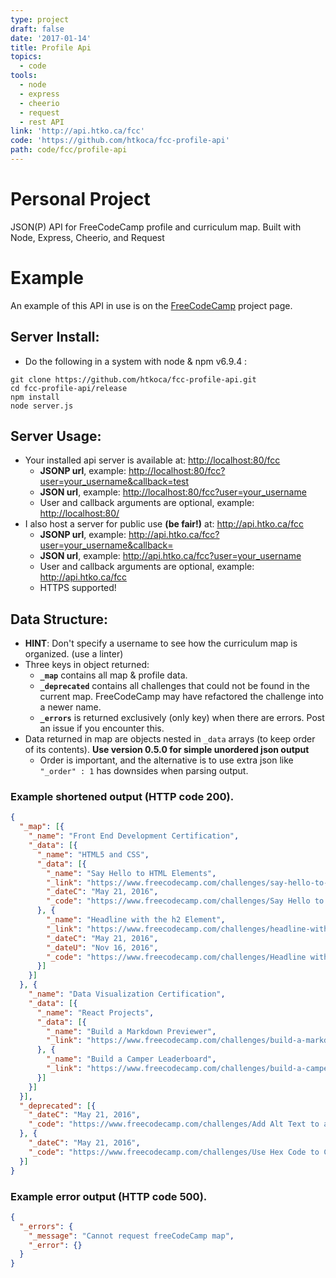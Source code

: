 ```yaml
---
type: project
draft: false
date: '2017-01-14'
title: Profile Api
topics:
  - code
tools:
  - node
  - express
  - cheerio
  - request
  - rest API
link: 'http://api.htko.ca/fcc'
code: 'https://github.com/htkoca/fcc-profile-api'
path: code/fcc/profile-api
---
```

# Personal Project
JSON(P) API for FreeCodeCamp profile and curriculum map. Built with Node, Express, Cheerio, and Request

# Example
An example of this API in use is on the [FreeCodeCamp](http://htko.ca/project/code/fcc/free-code-camp/README/) project page.

## Server Install:
* Do the following in a system with node & npm v6.9.4 :
```
git clone https://github.com/htkoca/fcc-profile-api.git
cd fcc-profile-api/release
npm install
node server.js
```

## Server Usage:
* Your installed api server is available at: [http://localhost:80/fcc](http://localhost:80/fcc)
  * **JSONP url**, example: [http://localhost:80/fcc?user=your_username&callback=test](http://localhost:80/fcc?user=your_username&callback=test)
  * **JSON url**, example: [http://localhost:80/fcc?user=your_username](http://localhost:80/fcc?user=your_username)
  * User and callback arguments are optional, example: [http://localhost:80/](http://localhost:80/)
* I also host a server for public use **(be fair!)** at: http://api.htko.ca/fcc
  * **JSONP url**, example: http://api.htko.ca/fcc?user=your_username&callback=
  * **JSON url**, example: http://api.htko.ca/fcc?user=your_username
  * User and callback arguments are optional, example: http://api.htko.ca/fcc
  * HTTPS supported!

## Data Structure:
* **HINT**: Don't specify a username to see how the curriculum map is organized. (use a linter)
* Three keys in object returned:
  * **`_map`** contains all map & profile data.
  * **`_deprecated`** contains all challenges that could not be found in the current map. FreeCodeCamp may have refactored the challenge into a newer name.
  * **`_errors`** is returned exclusively (only key) when there are errors. Post an issue if you encounter this.
* Data returned in map are objects nested in `_data` arrays (to keep order of its contents). **Use version 0.5.0 for simple unordered json output**
  * Order is important, and the alternative is to use extra json like `"_order" : 1` has downsides when parsing output.

### Example shortened output (HTTP code 200).
```json
{
  "_map": [{
    "_name": "Front End Development Certification",
    "_data": [{
      "_name": "HTML5 and CSS",
      "_data": [{
        "_name": "Say Hello to HTML Elements",
        "_link": "https://www.freecodecamp.com/challenges/say-hello-to-html-elements",
        "_dateC": "May 21, 2016",
        "_code": "https://www.freecodecamp.com/challenges/Say Hello to HTML Elements?solution=%0A%3Ch1%3EHello%20World%3C%2Fh1%3E%0A"
      }, {
        "_name": "Headline with the h2 Element",
        "_link": "https://www.freecodecamp.com/challenges/headline-with-the-h2-element",
        "_dateC": "May 21, 2016",
        "_dateU": "Nov 16, 2016",
        "_code": "https://www.freecodecamp.com/challenges/Headline with the h2 Element?solution=%0A%3Ch1%3EHello%20World%3C%2Fh1%3E%0A%3Ch2%3ECatPhotoApp%3C%2Fh2%3E%0A"
      }]
    }]
  }, {
    "_name": "Data Visualization Certification",
    "_data": [{
      "_name": "React Projects",
      "_data": [{
        "_name": "Build a Markdown Previewer",
        "_link": "https://www.freecodecamp.com/challenges/build-a-markdown-previewer"
      }, {
        "_name": "Build a Camper Leaderboard",
        "_link": "https://www.freecodecamp.com/challenges/build-a-camper-leaderboard"
      }]
    }]
  }],
  "_deprecated": [{
    "_dateC": "May 21, 2016",
    "_code": "https://www.freecodecamp.com/challenges/Add Alt Text to an Image for Accessibility?solution=%0A%3Clink%20href%3D%22https%3A%2F%2Ffonts.googleapis.com%2Fcss%3Ffamily%3DLobster%22%20rel%3D%22stylesheet%22%20type%3D%22text%2Fcss%22%3E%0A%3Cstyle%3E%0A%20%20.red-text%20%7B%0A%20%20%20%20color%3A%20red%3B%0A%20%20%7D%0A%0A%20%20h2%20%7B%0A%20%20%20%20font-family%3A%20Lobster%2C%20Monospace%3B%0A%20%20%7D%0A%0A%20%20p%20%7B%0A%20%20%20%20font-size%3A%2016px%3B%0A%20%20%20%20font-family%3A%20Monospace%3B%0A%20%20%7D%0A%0A%20%20.thick-green-border%20%7B%0A%20%20%20%20border-color%3A%20green%3B%0A%20%20%20%20border-width%3A%2010px%3B%0A%20%20%20%20border-style%3A%20solid%3B%0A%20%20%20%20border-radius%3A%2050%25%3B%0A%20%20%7D%0A%0A%20%20.smaller-image%20%7B%0A%20%20%20%20width%3A%20100px%3B%0A%20%20%7D%0A%3C%2Fstyle%3E%0A%0A%3Ch2%20class%3D%22red-text%22%3ECatPhotoApp%3C%2Fh2%3E%0A%0A%3Cp%3EClick%20here%20for%20%3Ca%20href%3D%22%23%22%3Ecat%20photos%3C%2Fa%3E.%3C%2Fp%3E%0A%0A%3Ca%20href%3D%22%23%22%3E%3Cimg%20alt%3D%22A%20cute%20orange%20cat%20lying%20on%20its%20back%22%20class%3D%22smaller-image%20thick-green-border%22%20src%3D%22https%3A%2F%2Fbit.ly%2Ffcc-relaxing-cat%22%3E%3C%2Fa%3E%0A%0A%3Cp%20class%3D%22red-text%22%3EKitty%20ipsum%20dolor%20sit%20amet%2C%20shed%20everywhere%20shed%20everywhere%20stretching%20attack%20your%20ankles%20chase%20the%20red%20dot%2C%20hairball%20run%20catnip%20eat%20the%20grass%20sniff.%3C%2Fp%3E%0A%3Cp%20class%3D%22red-text%22%3EPurr%20jump%20eat%20the%20grass%20rip%20the%20couch%20scratched%20sunbathe%2C%20shed%20everywhere%20rip%20the%20couch%20sleep%20in%20the%20sink%20fluffy%20fur%20catnip%20scratched.%3C%2Fp%3E%0A"
  }, {
    "_dateC": "May 21, 2016",
    "_code": "https://www.freecodecamp.com/challenges/Use Hex Code to Color Elements White?solution=%0A%3Cstyle%3E%0A%20%20body%20%7B%0A%20%20%20%20background-color%3A%20%23FFFFFF%3B%0A%20%20%7D%0A%3C%2Fstyle%3E%0A"
  }]
}
```
### Example error output (HTTP code 500).
```json
{
  "_errors": {
    "_message": "Cannot request freeCodeCamp map",
    "_error": {}
  }
}
```
